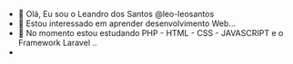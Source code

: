 - 👋 Olá, Eu sou o Leandro dos Santos @leo-leosantos
- 👀 Estou interessado em aprender desenvolvimento Web...
- 🌱 No momento estou estudando PHP - HTML - CSS - JAVASCRIPT e o Framework Laravel ..
- 
